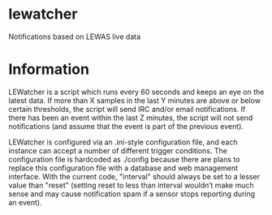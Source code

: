 # lewatcher
Notifications based on LEWAS live data

# Information

LEWatcher is a script which runs every 60 seconds and keeps an eye on the latest data. If more than X samples in the last Y minutes are above or below certain thresholds, the script will send IRC and/or email notifications. If there has been an event within the last Z minutes, the script will not send notifications (and assume that the event is part of the previous event).

LEWatcher is configured via an .ini-style configuration file, and each instance can accept a number of different trigger conditions. The configuration file is hardcoded as ./config because there are plans to replace this configuration file with a database and web management interface. With the current code, "interval" should always be set to a lesser value than "reset" (setting reset to less than interval wouldn’t make much sense and may cause notification spam if a sensor stops reporting during an event).
